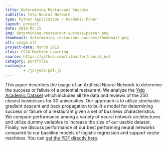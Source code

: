 ```yaml
---
title: Determining Restaurant Success
subtitle: Yelp Neural Network
type: Python Application / Academic Paper
layout: project
date: 2015-03-15
img: determining-restaurant-success/poster.png
thumbnail: determining-restaurant-success/thumbnail.png
alt: image-alt
project-date: March 2015
class: CS74 Machine Learning
source: https://github.com/ritmatter/neural_net
category: portfolio
customjs:
        - /js/yelp-pdf.js
---
```

This paper describes the usage of an Artificial Neural Network to determine the success or failure of a potential restaurant. We analyze the [Yelp Academic Dataset](yelp.com/dataset_challenge/dataset) which includes all the data and reviews of the 250 closest businesses for 30 universities. Our approach is to utilize stochastic gradient descent and back propagation to built a model for determining success or failure of a restaurant given a set of business characteristics. We compare performance among a variety of neural network architectures and utilize dummy variables to increase the size of our usable dataset. Finally, we discuss performance of our best performing neural networks compared to our baseline models of logistic regression and support vector machines. You can [get the PDF directly here](https://github.com/ritmatter/neural_net/blob/master/yelp_paper.pdf).
